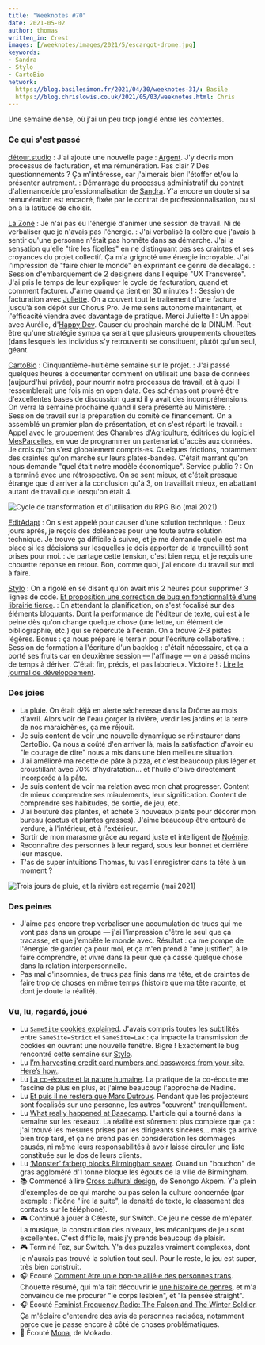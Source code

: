 ```yaml
---
title: "Weeknotes #70"
date: 2021-05-02
author: thomas
written_in: Crest
images: [/weeknotes/images/2021/5/escargot-drome.jpg]
keywords:
- Sandra
- Stylo
- CartoBio
network:
  https://blog.basilesimon.fr/2021/04/30/weeknotes-31/: Basile
  https://blog.chrislowis.co.uk/2021/05/03/weeknotes.html: Chris
---
```


Une semaine dense, où j'ai un peu trop jonglé entre les contextes.

<!--more-->

### Ce qui s'est passé

[détour.studio]
: J'ai ajouté une nouvelle page : [Argent](/money/). J'y décris mon processus de facturation, et ma rémunération. Pas clair ? Des questionnements ? Ça m'intéresse, car j'aimerais bien l'étoffer et/ou la présenter autrement.
: Démarrage du processus administratif du contrat d'alternance/de professionnalisation de [Sandra]. Y'a encore un doute si sa rémunération est encadré, fixée par le contrat de professionnalisation, ou si on a la latitude de choisir.

[La Zone]
: Je n'ai pas eu l'énergie d'animer une session de travail. Ni de verbaliser que je n'avais pas l'énergie.
: J'ai verbalisé la colère que j'avais à sentir qu'une personne n'était pas honnête dans sa démarche. J'ai la sensation qu'elle "tire les ficelles" en ne distinguant pas ses craintes et ses croyances du projet collectif. Ça m'a grignoté une énergie incroyable. J'ai l'impression de "faire chier le monde" en exprimant ce genre de décalage.
: Session d'embarquement de 2 designers dans l'équipe "UX Transverse". J'ai pris le temps de leur expliquer le cycle de facturation, quand et comment facturer. J'aime quand ça tient en 30 minutes !
: Session de facturation avec [Juliette]. On a couvert tout le traitement d'une facture jusqu'à son dépôt sur Chorus Pro. Je me sens autonome maintenant, et l'efficacité viendra avec davantage de pratique. Merci Juliette !
: Un appel avec Aurélie, d'[Happy Dev](https://happy-dev.fr/). Causer du prochain marché de la DINUM. Peut-être qu'une stratégie sympa ça serait que plusieurs groupements chouettes (dans lesquels les individus s'y retrouvent) se constituent, plutôt qu'un seul, géant.

[CartoBio]
: Cinquantième-huitième semaine sur le projet.
: J'ai passé quelques heures à documenter comment on utilisait une base de données (aujourd'hui privée), pour nourrir notre processus de travail, et à quoi il ressemblerait une fois mis en open data. Ces schémas ont prouvé être d'excellentes bases de discussion quand il y avait des incompréhensions. On verra la semaine prochaine quand il sera présenté au Ministère.
: Session de travail sur la préparation du comité de financement. On a assemblé un premier plan de présentation, et on s'est réparti le travail.
: Appel avec le groupement des Chambres d'Agriculture, éditrices du logiciel [MesParcelles](https://mesparcelles.fr/), en vue de programmer un partenariat d'accès aux données. Je crois qu'on s'est globalement compris·es. Quelques frictions, notamment des craintes qu'on marche sur leurs plates-bandes. C'était marrant qu'on nous demande "quel était notre modèle économique". Service public ?
: On a terminé avec une rétrospective. On se sent mieux, et c'était presque étrange que d'arriver à la conclusion qu'à 3, on travaillait mieux, en abattant autant de travail que lorsqu'on était 4.

![](/weeknotes/images/2021/5/cartobio-cycle-donnees.jpg "Cycle de transformation et d'utilisation du RPG Bio (mai 2021)")

[EditAdapt]
: On s'est appelé pour causer d'une solution technique.
: Deux jours après, je reçois des doléances pour une toute autre solution technique. Je trouve ça difficile à suivre, et je me demande quelle est ma place si les décisions sur lesquelles je dois apporter de la tranquillité sont prises pour moi.
: Je partage cette tension, c'est bien reçu, et je reçois une chouette réponse en retour. Bon, comme quoi, j'ai encore du travail sur moi à faire.

[Stylo]
: On a rigolé en se disant qu'on avait mis 2 heures pour supprimer 3 lignes de code. [Et proposition une correction de bug en fonctionnalité d'une librairie tierce](https://github.com/fiduswriter/biblatex-csl-converter/pull/122).
: En attendant la planification, on s'est focalisé sur des éléments bloquants. Dont la performance de l'éditeur de texte, qui est à le peine dès qu'on change quelque chose (une lettre, un élément de bibliographie, etc.) qui se répercute à l'écran. On a trouvé 2-3 pistes légères. Bonus : ça nous prépare le terrain pour l'écriture collaborative.
: Session de formation à l'écriture d'un backlog : c'était nécessaire, et ça a porté ses fruits car en deuxième session — l'affinage — on a passé moins de temps à dériver. C'était fin, précis, et pas laborieux. Victoire !
: [Lire le journal de développement](https://github.com/EcrituresNumeriques/stylo/blob/master/JOURNAL.md#mercredi-28-avril-2021).

### Des joies

- La pluie. On était déjà en alerte sécheresse dans la Drôme au mois d'avril. Alors voir de l'eau gorger la rivière, verdir les jardins et la terre de nos maraichèr·es, ça me réjouit.
- Je suis content de voir une nouvelle dynamique se réinstaurer dans CartoBio. Ça nous a coûté d'en arriver là, mais la satisfaction d'avoir eu "le courage de dire" nous a mis dans une bien meilleure situation.
- J'ai amélioré ma recette de pâte à pizza, et c'est beaucoup plus léger et croustillant avec 70% d'hydratation… et l'huile d'olive directement incorporée à la pâte.
- Je suis content de voir ma relation avec mon chat progresser. Content de mieux comprendre ses miaulements, leur signification. Content de comprendre ses habitudes, de sortie, de jeu, etc.
- J'ai bouturé des plantes, et acheté 3 nouveaux plants pour décorer mon bureau (cactus et plantes grasses). J'aime beaucoup être entouré de verdure, à l'intérieur, et à l'extérieur.
- Sortir de mon marasme grâce au regard juste et intelligent de [Noémie].
- Reconnaître des personnes à leur regard, sous leur bonnet et derrière leur masque.
- T'as de super intuitions Thomas, tu vas l'enregistrer dans ta tête à un moment ?

![](/weeknotes/images/2021/5/escargot-drome.jpg "Trois jours de pluie, et la rivière est regarnie (mai 2021)")

### Des peines

- J'aime pas encore trop verbaliser une accumulation de trucs qui me vont pas dans un groupe — j'ai l'impression d'être le seul que ça tracasse, et que j'embête le monde avec. Résultat : ça me pompe de l'énergie de garder ça pour moi, et ça m'en prend à "me justifier", à le faire comprendre, et vivre dans la peur que ça casse quelque chose dans la relation interpersonnelle.
- Pas mal d'insomnies, de trucs pas finis dans ma tête, et de craintes de faire trop de choses en même temps (histoire que ma tête raconte, et dont je doute la réalité).

### Vu, lu, regardé, joué

- Lu [`SameSite` cookies explained](https://web.dev/samesite-cookies-explained/). J'avais compris toutes les subtilités entre `SameSite=Strict` et `SameSite=Lax` : ça impacte la transmission de cookies en ouvrant une nouvelle fenêtre. Bigre ! Exactement le bug rencontré cette semaine sur [Stylo].
- Lu [I’m harvesting credit card numbers and passwords from your site. Here’s how.](https://medium.com/hackernoon/im-harvesting-credit-card-numbers-and-passwords-from-your-site-here-s-how-9a8cb347c5b5).
- Lu [La co-écoute et la nature humaine](https://unecoecoute.wordpress.com/le-salon/les-articles/la-co-ecoute-et-la-nature-humaine/). La pratique de la co-écoute me fascine de plus en plus, et j'aime beaucoup l'approche de Nadine.
- Lu [Et puis il ne restera que Marc Dutroux](http://www.crepegeorgette.com/2021/04/19/puis-il-restera-marc-dutroux/). Pendant que les projecteurs sont focalisés sur une personne, les autres "œuvrent" tranquillement.
- Lu [What really happened at Basecamp](https://www.platformer.news/p/-what-really-happened-at-basecamp). L'article qui a tourné dans la semaine sur les réseaux. La réalité est sûrement plus complexe que ça : j'ai trouvé les mesures prises par les dirigeants sincères… mais ça arrive bien trop tard, et ça ne prend pas en considération les dommages causés, ni même leurs responsabilités à avoir laissé circuler une liste constituée sur le dos de leurs clients.
- Lu [‘Monster’ fatberg blocks Birmingham sewer](https://www.theguardian.com/uk-news/2021/may/01/monster-fatberg-blocks-birmingham-sewer). Quand un "bouchon" de gras aggloméré d'1 tonne bloque les égouts de la ville de Birmingham.
- 📚 Commencé à lire [Cross cultural design](https://abookapart.com/products/cross-cultural-design), de Senongo Akpem. Y'a plein d'exemples de ce qui marche ou pas selon la culture concernée (par exemple : l'icône "lire la suite", la densité de texte, le classement des contacts sur le téléphone).
- 🎮 Continué à jouer à Céleste, sur Switch. Ce jeu ne cesse de m'épater. La musique, la construction des niveaux, les mécaniques de jeu sont excellentes. C'est difficile, mais j'y prends beaucoup de plaisir.
- 🎮 Terminé Fez, sur Switch. Y'a des puzzles vraiment complexes, dont je n'aurais pas trouvé la solution tout seul. Pour le reste, le jeu est super, très bien construit.
- 🎧 Écouté [Comment être un·e bon·ne allié·e des personnes trans](https://www.binge.audio/podcast/camille/comment-etre-un%25c2%25b7e-bon%25c2%25b7ne-allie%25c2%25b7e-des-personnes-trans). Chouette résumé, qui m'a fait découvrir le [une histoire de genres](https://m.marabout.com/une-histoire-de-genres-9782501149679), et m'a convaincu de me procurer "le corps lesbien", et "la pensée straight".
- 🎧 Écouté [Feminist Frequency Radio: The Falcon and The Winter Soldier](https://feministfrequency.com/video/what-the-falcon-and-the-winter-soldier-gets-wrong-about-america/). Ça m'éclaire d'entendre des avis de personnes racisées, notamment parce que je passe encore à côté de choses problématiques.
- 🎵 Écouté [Mona](https://www.youtube.com/watch?v=CPZKqGRDbC0), de Mokado.

[détour.studio]: /
[Stylo]: https://github.com/EcrituresNumeriques/stylo
[CartoBio]: https://cartobio.org/
[EditAdapt]: http://editadapt.fr/
[La Zone]: http://la.zone
[YesWiki]: https://yeswiki.net
[DataGalaxy]: https://www.datagalaxy.com/
[Classes à 12]: https://beta.gouv.fr/startups/classes12.html

[Noémie]: https://noemiegirard.co
[Sandra]: https://sandrakpodar.net/
[Juliette]: https://twitter.com/ju_net01
[Sofia]: https://twitter.com/sofiaboulaarab
[Guillaume]: https://www.yuzutech.fr/
[Antoine]: https://www.quaternum.net/
[Yannick]: https://elsif.fr/
[Basile]: https://basilesimon.fr/
[Maïtané]: https://maiwann.net/
[Laurent]: https://cocotier.xyz/
